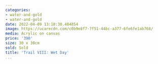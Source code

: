 ```yaml
---
categories:
- water-and-gold
- water-and-gold
date: 2022-04-09 13:18:38.484854
image: https://ucarecdn.com/c0b9e8f7-7f51-44bc-a377-6fe6fe1ab768/
media: Acrylic on canvas
price: '390'
size: 30 x 30cm
sold: Sold
title: 'Trail VIII: Wet Day'
...
```

